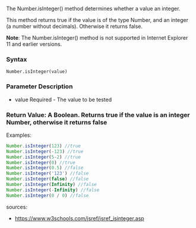 The Number.isInteger() method determines whether a value an integer.

This method returns true if the value is of the type Number, and an integer (a number without decimals). Otherwise it returns false.


**Note**: The Number.isInteger() method is not supported in Internet Explorer 11 and earlier versions.

### Syntax
`Number.isInteger(value)`

### Parameter	Description
- value	Required - The value to be tested

### Return Value:	A Boolean. Returns true if the value is an integer Number, otherwise it returns false

Examples:
```js
Number.isInteger(123) //true
Number.isInteger(-123) //true
Number.isInteger(5-2) //true
Number.isInteger(0) //true
Number.isInteger(0.5) //false
Number.isInteger('123') //false
Number.isInteger(false) //false
Number.isInteger(Infinity) //false
Number.isInteger(-Infinity) //false
Number.isInteger(0 / 0) //false
```

sources:
- https://www.w3schools.com/jsref/jsref_isinteger.asp